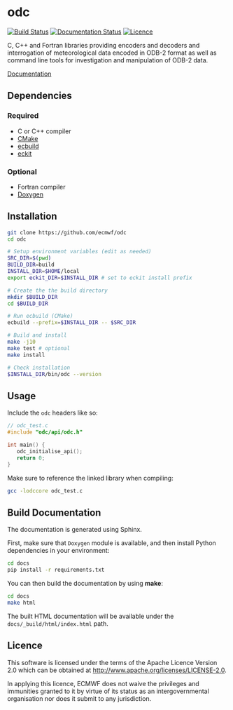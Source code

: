 # odc

[![Build Status](https://img.shields.io/github/workflow/status/ecmwf/odc/Continuous%20Integration/develop)](https://github.com/ecmwf/odc/actions/workflows/ci.yml)
[![Documentation Status](https://readthedocs.org/projects/odc/badge/?version=latest)](https://odc.readthedocs.io/en/latest/?badge=latest)
[![Licence](https://img.shields.io/github/license/ecmwf/odc)](https://github.com/ecmwf/odc/blob/develop/LICENSE)

C, C++ and Fortran libraries providing encoders and decoders and interrogation of meteorological data encoded in ODB-2 format as well as command line tools for investigation and manipulation of ODB-2 data.

[Documentation]

## Dependencies

### Required

* C or C++ compiler
* [CMake]
* [ecbuild]
* [eckit]

### Optional

* Fortran compiler
* [Doxygen]

## Installation

```sh
git clone https://github.com/ecmwf/odc
cd odc

# Setup environment variables (edit as needed)
SRC_DIR=$(pwd)
BUILD_DIR=build
INSTALL_DIR=$HOME/local
export eckit_DIR=$INSTALL_DIR # set to eckit install prefix

# Create the the build directory
mkdir $BUILD_DIR
cd $BUILD_DIR

# Run ecbuild (CMake)
ecbuild --prefix=$INSTALL_DIR -- $SRC_DIR

# Build and install
make -j10
make test # optional
make install

# Check installation
$INSTALL_DIR/bin/odc --version
```

## Usage

Include the `odc` headers like so:

```c
// odc_test.c
#include "odc/api/odc.h"

int main() {
   odc_initialise_api();
   return 0;
}
```

Make sure to reference the linked library when compiling:

```sh
gcc -lodccore odc_test.c
```

## Build Documentation

The documentation is generated using Sphinx.

First, make sure that `Doxygen` module is available, and then install Python dependencies in your environment:

```sh
cd docs
pip install -r requirements.txt
```

You can then build the documentation by using **make**:

```sh
cd docs
make html
```

The built HTML documentation will be available under the `docs/_build/html/index.html` path.

## Licence

This software is licensed under the terms of the Apache Licence Version 2.0 which can be obtained at http://www.apache.org/licenses/LICENSE-2.0.

In applying this licence, ECMWF does not waive the privileges and immunities granted to it by virtue of its status as an intergovernmental organisation nor does it submit to any jurisdiction.

[Documentation]: https://odc.readthedocs.io/en/latest/
[CMake]: https://cmake.org
[ecbuild]: https://github.com/ecmwf/ecbuild
[eckit]: https://github.com/ecmwf/eckit
[Doxygen]: https://www.doxygen.nl
